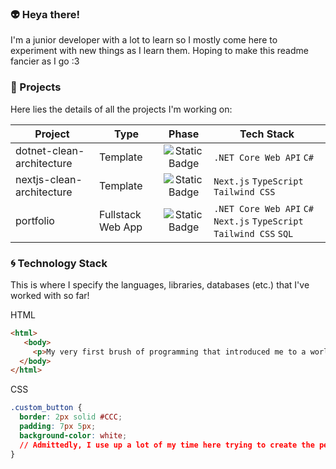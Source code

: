 ### :alien: Heya there!
I'm a junior developer with a lot to learn so I mostly come here to experiment with new things as I learn them. Hoping to make this readme fancier as I go :3 

### :dart: Projects
Here lies the details of all the projects I'm working on:

| Project | Type | Phase | Tech Stack |
| ------- | ---- | :------: | ---------- |
| dotnet-clean-architecture | Template | ![Static Badge](https://img.shields.io/badge/research-%234c94e2) | `.NET Core Web API` `C#` |
nextjs-clean-architecture | Template | ![Static Badge](https://img.shields.io/badge/research-%234c94e2) | `Next.js` `TypeScript` `Tailwind CSS` |
portfolio | Fullstack Web App | ![Static Badge](https://img.shields.io/badge/pending-%23db82c9) | `.NET Core Web API` `C#` `Next.js` `TypeScript` `Tailwind CSS` `SQL` |

### :cyclone: Technology Stack
This is where I specify the languages, libraries, databases (etc.) that I've worked with so far!

HTML

```HTML
<html>
   <body>
     <p>My very first brush of programming that introduced me to a world of possibilities</p>
  </body>
</html>
```

CSS

```CSS
.custom_button {
  border: 2px solid #CCC;
  padding: 7px 5px;
  background-color: white;
  // Admittedly, I use up a lot of my time here trying to create the perfect component for my web apps
}
```